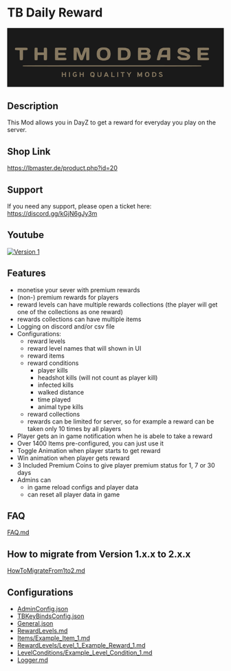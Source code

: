 # TB Daily Reward

<img src="./logo.png" alt="TB Daily Reward" width="512"/>

## Description
This Mod allows you in DayZ to get a reward for everyday you play on the server.

## Shop Link
https://lbmaster.de/product.php?id=20

## Support

If you need any support, please open a ticket here: https://discord.gg/kGjN6gJy3m

## Youtube

[![Version 1](logoYT.png)](https://youtu.be/ulrSrztYB1c)

## Features
- monetise your sever with premium rewards
- (non-) premium rewards for players
- reward levels can have multiple rewards collections (the player will get one of the collections as one reward)
- rewards collections can have multiple items
- Logging on discord and/or csv file
- Configurations:
  - reward levels
  - reward level names that will shown in UI
  - reward items
  - reward conditions
    - player kills
    - headshot kills (will not count as player kill)
    - infected kills
    - walked distance
    - time played
    - animal type kills
  - reward collections
  - rewards can be limited for server, so for example a reward can be taken only 10 times by all players 
- Player gets an in game notification when he is abele to take a reward  
- Over 1400 Items pre-configured, you can just use it
- Toggle Animation when player starts to get reward
- Win animation when player gets reward
- 3 Included Premium Coins to give player premium status for 1, 7 or 30 days 
- Admins can 
  - in game reload configs and player data
  - can reset all player data in game
  

## FAQ
[FAQ.md](FAQ.md)

## How to migrate from Version 1.x.x to 2.x.x
[HowToMigrateFrom1to2.md](HowToMigrateFrom1to2.md)

## Configurations

- [AdminConfig.json](../GlobalConfigs/Readme.md#adminconfigjson)
- [TBKeyBindsConfig.json](../GlobalConfigs/Readme.md#tbkeybindsconfigjson)
- [General.json](./Configs/General.md)
- [RewardLevels.md](./Configs/RewardLevels.md)
- [Items/Example_Item_1.md](./Configs/Example_Item_1.md)
- [RewardLevels/Level_1_Example_Reward_1.md](./Configs/Level_1_Example_Reward_1.md)
- [LevelConditions/Example_Level_Condition_1.md](./Configs/Example_Level_Condition_1.md)
- [Logger.md](./Configs/Logger.md)







